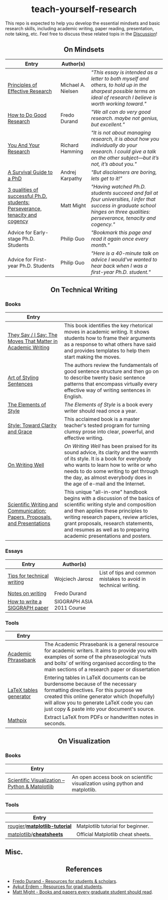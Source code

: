 <h1 align="center">teach-yourself-research</h1>

This repo is expected to help you develop the essential mindsets and basic research skills, including academic writing, paper reading, presentation, note taking, etc. Feel free to discuss these related topis in the [Discussion](https://github.com/zheng95z/teach-yourself-research/discussions)!

<h2 align="center">On Mindsets</h2>

| Entry | Author(s)||
|-|-|-|
| [Principles of Effective Research](https://michaelnielsen.org/blog/principles-of-effective-research/)| Michael A. Nielsen| *"This essay is intended as a letter to both myself and others, to hold up in the sharpest possible terms an ideal of research I believe is worth working toward."* |
| [How to Do Good Research](http://people.csail.mit.edu/fredo/DoGoodResearch.pdf) | Fredo Durand | *"We all can do very good research. maybe not genius, but excellent."*|
| [You And Your Research](https://gwern.net/doc/science/1986-hamming)| Richard Hamming | *"It is not about managing research, it is about how you individually do your research. I could give a talk on the other subject—but it’s not, it’s about you."*|
| [A Survival Guide to a PhD](https://karpathy.github.io/2016/09/07/phd/)| Andrej Karpathy | *"But disclaimers are boring, lets get to it!"*|
| [3 qualities of successful Ph.D. students: Perseverance, tenacity and cogency](https://matt.might.net/articles/successful-phd-students/) | Matt Might | *"Having watched Ph.D. students succeed and fail at four universities, I infer that success in graduate school hinges on three qualities: perseverance, tenacity and cogency."* |
| Advice for Early-stage Ph.D. Students | Philip Guo | *"Bookmark this page and read it again once every month."*|
| Advice for First-year Ph.D. Students | Philip Guo | *"Here is a 40-minute talk on advice I would've wanted to hear back when I was a first-year Ph.D. student."*|

<h2 align="center">On Technical Writing</h2>

### Books

|Entry||
| - | -|
| [They Say / I Say: The Moves That Matter in Academic Writing](https://www.amazon.com/They-Say-Matter-Academic-Writing/dp/0393631672/ref=sr_1_1?dchild=1&keywords=They+Say%2C+I+Say&qid=1621929812&s=books&sr=1-1)  | This book identifies the key rhetorical moves in academic writing. It shows students how to frame their arguments as a response to what others have said and provides templates to help them start making the moves. |
| [Art of Styling Sentences](https://www.amazon.com/Art-Styling-Sentences-Longknife-Ph-D/dp/0764147838/ref=sr_1_1?dchild=1&keywords=The+Art+of+Styling+Sentences&qid=1621930867&s=books&sr=1-1)| The authors review the fundamentals of good sentence structure and then go on to describe twenty basic sentence patterns that encompass virtually every effective way of writing sentences in English. |
| [The Elements of Style](https://www.amazon.com/Elements-Style-Fourth-William-Strunk/dp/020530902X/ref=pd_psc_dp_d_0_1/143-9709281-2476725?pd_rd_w=UQKoP&pf_rd_p=83f4b62c-18cd-447a-a1e8-8bdea771fe8a&pf_rd_r=Q7FAHFW3D5C4M5242Q3H&pd_rd_r=7ce0b86e-4129-4e03-991d-e614bb82857b&pd_rd_wg=CcS1j&pd_rd_i=020530902X&psc=1)| *The Elements of Style* is a book every writer should read once a year. |
| [Style: Toward Clarity and Grace](https://www.amazon.com/Style-Clarity-Chicago-Writing-Publishing/dp/0226899152/ref=sr_1_2?dchild=1&keywords=Style%3A+Toward+Clarity+and+Grace&qid=1621928749&s=books&sr=1-2)| This acclaimed book is a master teacher's tested program for turning clumsy prose into clear, powerful, and effective writing. |
| [On Writing Well](https://www.amazon.com/Writing-Well-Classic-Guide-Nonfiction/dp/0060891548/ref=pd_bxgy_img_2/143-9709281-2476725?_encoding=UTF8&pd_rd_i=0060891548&pd_rd_r=43eb5319-0311-46ab-adac-dd6dd3dce471&pd_rd_w=YpIt3&pd_rd_wg=Ls72f&pf_rd_p=fd3ebcd0-c1a2-44cf-aba2-bbf4810b3732&pf_rd_r=S15695VTZRCV4RV0DWP2&psc=1&refRID=S15695VTZRCV4RV0DWP2) | *On Writing Well* has been praised for its sound advice, its clarity and the warmth of its style. It is a book for everybody who wants to learn how to write or who needs to do some writing to get through the day, as almost everybody does in the age of e-mail and the Internet. |
| [Scientific Writing and Communication: Papers, Proposals, and Presentations](https://www.amazon.com/Scientific-Writing-Communication-Proposals-Presentations/dp/0190063289/ref=sr_1_3?dchild=1&keywords=Scientific+Writing+and+Communication%3A+Papers%2C+Proposals%2C+and+Presentations&qid=1622008404&s=books&sr=1-3) | This unique "all-in-one" handbook begins with a discussion of the basics of scientific writing style and composition and then applies these principles to writing research papers, review articles, grant proposals, research statements, and resumes as well as to preparing academic presentations and posters. |

### Essays

| Entry | Author(s)||
|-|-|-|
| [Tips for technical writing](https://cs.dartmouth.edu/~wjarosz/writing.md.html)| Wojciech Jarosz | List of tips and common mistakes to avoid in technical writing.|
| [Notes on writing](http://people.csail.mit.edu/fredo/PUBLI/writing.pdf)| Fredo Durand | |
| [How to write a SIGGRAPH paper](https://www.liyiwei.org/courses/how-siga11/) | SIGGRAPH ASIA 2011 Course                                    |  |

### Tools

| Entry ||
| - | - |
| [Academic Phrasebank](https://www.phrasebank.manchester.ac.uk/)| The Academic Phrasebank is a general resource for academic writers. It aims to provide you with examples of some of the phraseological ‘nuts and bolts’ of writing organised according to the main sections of a research paper or dissertation |
| [LaTeX tables generator](https://www.tablesgenerator.com/) | Entering tables in LaTeX documents can be burdensome because of the necessary formatting directives. For this purpose we created this online generator which (hopefully) will allow you to generate LaTeX code you can just copy & paste into your document's source. |
| [Mathpix]((https://mathpix.com/))| Extract LaTeX from PDFs or handwritten notes in seconds. |

<h2 align="center">On Visualization</h2>

### Books

| Entry | |
| - | - |
| [Scientific Visualization – Python & Matplotlib](https://github.com/rougier/scientific-visualization-book) | An open access book on scientific visualization using python and matplotlib. |

### Tools

| Entry | |
| ----------------------- | --------------------------------- |
| [rougier](https://github.com/rougier)/**[matplotlib-tutorial](https://github.com/rougier/matplotlib-tutorial)** | Matplotlib tutorial for beginner. |
| [matplotlib](https://github.com/matplotlib)/**[cheatsheets](https://github.com/matplotlib/cheatsheets)** | Official Matplotlib cheat sheets. |

## Misc.

<h2 align="center">References</h2>

- [Fredo Durand - Resources for students & scholars](https://people.csail.mit.edu/fredo/student.html).
- [Aykut Erdem - Resources for grad students](https://aykuterdem.github.io/resources.html).
- [Matt Might - Books and papers every graduate student should read](https://matt.might.net/articles/books-papers-materials-for-graduate-students/).

